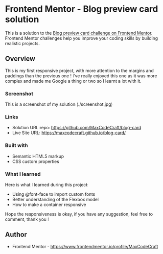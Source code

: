 # Frontend Mentor - Blog preview card solution

This is a solution to the [Blog preview card challenge on Frontend Mentor](https://www.frontendmentor.io/challenges/blog-preview-card-ckPaj01IcS). Frontend Mentor challenges help you improve your coding skills by building realistic projects. 

## Overview

This is my first responsive project, with more attention to the margins and paddings than the previous one ! I've really enjoyed this one as it was more complex and made me Google a thing or two so I learnt a lot with it. 

### Screenshot

This is a screenshot of my solution (./screenshot.jpg)

### Links

- Solution URL repo: https://github.com/MaxCodeCraft/blog-card
- Live Site URL: https://maxcodecraft.github.io/blog-card/

### Built with

- Semantic HTML5 markup
- CSS custom properties

### What I learned

Here is what I learned during this project:
- Using @font-face to import custom fonts
- Better understanding of the Flexbox model
- How to make a container responsive

Hope the responsiveness is okay, if you have any suggestion, feel free to comment, thank you !

## Author

- Frontend Mentor - https://www.frontendmentor.io/profile/MaxCodeCraft
